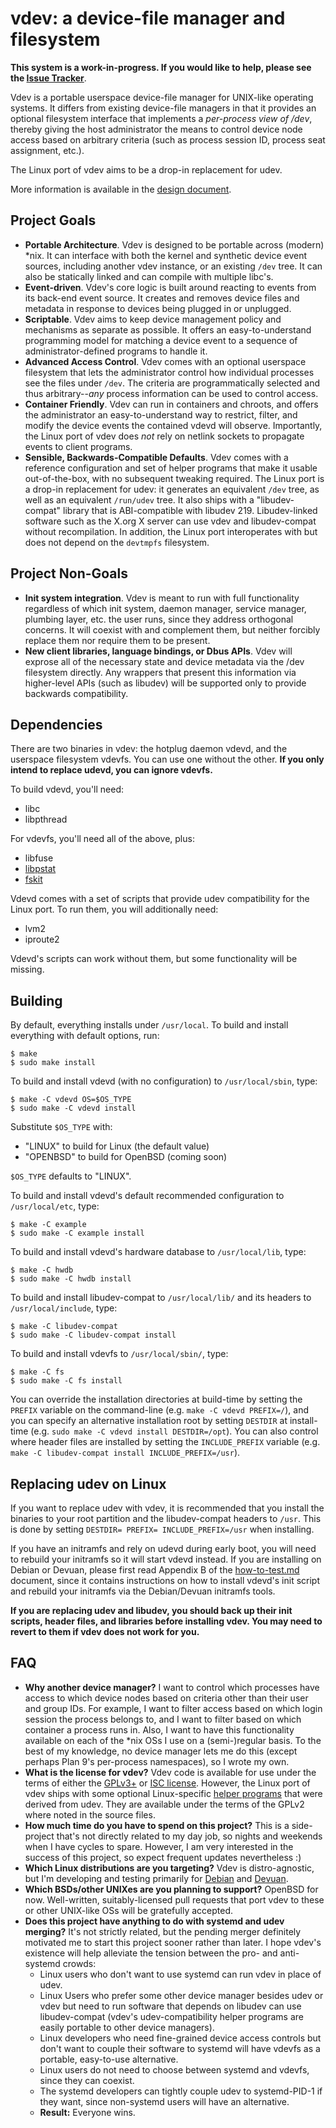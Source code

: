 vdev: a device-file manager and filesystem
==========================================

**This system is a work-in-progress.  If you would like to help, please see the [Issue Tracker](https://github.com/jcnelson/vdev/issues)**.

Vdev is a portable userspace device-file manager for UNIX-like operating systems.  It differs from existing device-file managers in that it provides an optional filesystem interface that implements a *per-process view of /dev*, thereby giving the host administrator the means to control device node access based on arbitrary criteria (such as process session ID, process seat assignment, etc.).

The Linux port of vdev aims to be a drop-in replacement for udev.

More information is available in the [design document](http://judecnelson.blogspot.com/2015/01/introducing-vdev.html).

Project Goals
-------------
* **Portable Architecture**.  Vdev is designed to be portable across (modern) *nix.  It can interface with both the kernel and synthetic device event sources, including another vdev instance, or an existing `/dev` tree.  It can also be statically linked and can compile with multiple libc's.
* **Event-driven**.  Vdev's core logic is built around reacting to events from its back-end event source.  It creates and removes device files and metadata in response to devices being plugged in or unplugged.
* **Scriptable**.  Vdev aims to keep device management policy and mechanisms as separate as possible.  It offers an easy-to-understand programming model for matching a device event to a sequence of administrator-defined programs to handle it.
* **Advanced Access Control**.  Vdev comes with an optional userspace filesystem that lets the administrator control how individual processes see the files under `/dev`.  The criteria are programmatically selected and thus arbitrary--*any* process information can be used to control access.
* **Container Friendly**.  Vdev can run in containers and chroots, and offers the administrator an easy-to-understand way to restrict, filter, and modify the device events the contained vdevd will observe.  Importantly, the Linux port of vdev does *not* rely on netlink sockets to propagate events to client programs.
* **Sensible, Backwards-Compatible Defaults**.  Vdev comes with a reference configuration and set of helper programs that make it usable out-of-the-box, with no subsequent tweaking required.  The Linux port is a drop-in replacement for udev:  it generates an equivalent `/dev` tree, as well as an equivalent `/run/udev` tree.  It also ships with a "libudev-compat" library that is ABI-compatible with libudev 219.  Libudev-linked software such as the X.org X server can use vdev and libudev-compat without recompilation.  In addition, the Linux port interoperates with but does not depend on the `devtmpfs` filesystem.

Project Non-Goals
-----------------
* **Init system integration**.  Vdev is meant to run with full functionality regardless of which init system, daemon manager, service manager, plumbing layer, etc. the user runs, since they address orthogonal concerns.  It will coexist with and complement them, but neither forcibly replace them nor require them to be present.
* **New client libraries, language bindings, or Dbus APIs**.  Vdev will exprose all of the necessary state and device metadata via the /dev filesystem directly.  Any wrappers that present this information via higher-level APIs (such as libudev) will be supported only to provide backwards compatibility.

Dependencies
-----------

There are two binaries in vdev:  the hotplug daemon vdevd, and the userspace filesystem vdevfs.  You can use one without the other.  **If you only intend to replace udevd, you can ignore vdevfs.**

To build vdevd, you'll need:
* libc
* libpthread

For vdevfs, you'll need all of the above, plus:
* libfuse
* [libpstat](https://github.com/jcnelson/libpstat)
* [fskit](https://github.com/jcnelson/fskit)

Vdevd comes with a set of scripts that provide udev compatibility for the Linux port.  To run them, you will additionally need:
* lvm2
* iproute2

Vdevd's scripts can work without them, but some functionality will be missing.

Building
--------

By default, everything installs under `/usr/local`.  To build and install everything with default options, run:

    $ make
    $ sudo make install 

To build and install vdevd (with no configuration) to `/usr/local/sbin`, type:

    $ make -C vdevd OS=$OS_TYPE
    $ sudo make -C vdevd install

Substitute `$OS_TYPE` with:
* "LINUX" to build for Linux (the default value)
* "OPENBSD" to build for OpenBSD (coming soon)

`$OS_TYPE` defaults to "LINUX".

To build and install vdevd's default recommended configuration to `/usr/local/etc`, type:

    $ make -C example
    $ sudo make -C example install 

To build and install vdevd's hardware database to `/usr/local/lib`, type:

    $ make -C hwdb 
    $ sudo make -C hwdb install

To build and install libudev-compat to `/usr/local/lib/` and its headers to `/usr/local/include`, type:

    $ make -C libudev-compat 
    $ sudo make -C libudev-compat install

To build and install vdevfs to `/usr/local/sbin/`, type:

    $ make -C fs
    $ sudo make -C fs install

You can override the installation directories at build-time by setting the `PREFIX` variable on the command-line (e.g. `make -C vdevd PREFIX=/`), and you can specify an alternative installation root by setting `DESTDIR` at install-time (e.g. `sudo make -C vdevd install DESTDIR=/opt`).  You can also control where header files are installed by setting the `INCLUDE_PREFIX` variable (e.g. `make -C libudev-compat install INCLUDE_PREFIX=/usr`).

Replacing udev on Linux
-----------------------

If you want to replace udev with vdev, it is recommended that you install the binaries to your root partition and the libudev-compat headers to `/usr`.  This is done by setting `DESTDIR= PREFIX= INCLUDE_PREFIX=/usr` when installing.

If you have an initramfs and rely on udevd during early boot, you will need to rebuild your initramfs so it will start vdevd instead.  If you are installing on Debian or Devuan, please first read Appendix B of the [how-to-test.md](https://github.com/jcnelson/vdev/blob/master/how-to-test.md) document, since it contains instructions on how to install vdevd's init script and rebuild your initramfs via the Debian/Devuan initramfs tools.

**If you are replacing udev and libudev, you should back up their init scripts, header files, and libraries before installing vdev.  You may need to revert to them if vdev does not work for you.**

FAQ
---
* **Why another device manager?**  I want to control which processes have access to which device nodes based on criteria other than their user and group IDs.  For example, I want to filter access based on which login session the process belongs to, and I want to filter based on which container a process runs in.  Also, I want to have this functionality available on each of the *nix OSs I use on a (semi-)regular basis.  To the best of my knowledge, no device manager lets me do this (except perhaps Plan 9's per-process namespaces), so I wrote my own.
* **What is the license for vdev?**  Vdev code is available for use under the terms of either the [GPLv3+](https://github.com/jcnelson/vdev/blob/master/LICENSE.GPLv3%2B) or [ISC license](https://github.com/jcnelson/vdev/blob/master/LICENSE.ISC).  However, the Linux port of vdev ships with some optional Linux-specific [helper programs](https://github.com/jcnelson/vdev/tree/master/vdevd/helpers/LINUX) that were derived from udev.  They are available under the terms of the GPLv2 where noted in the source files.
* **How much time do you have to spend on this project?**  This is a side-project that's not directly related to my day job, so nights and weekends when I have cycles to spare.  However, I am very interested in the success of this project, so expect frequent updates nevertheless :)
* **Which Linux distributions are you targeting?**  Vdev is distro-agnostic, but I'm developing and testing primarily for [Debian](http://www.debian.org) and [Devuan](http://devuan.org).
* **Which BSDs/other UNIXes are you planning to support?**  OpenBSD for now.  Well-written, suitably-licensed pull requests that port vdev to these or other UNIX-like OSs will be gratefully accepted.
* **Does this project have anything to do with systemd and udev merging?**  It's not strictly related, but the pending merger definitely motivated me to start this project sooner rather than later.  I hope vdev's existence will help alleviate the tension between the pro- and anti-systemd crowds:
  * Linux users who don't want to use systemd can run vdev in place of udev.
  * Linux Users who prefer some other device manager besides udev or vdev but need to run software that depends on libudev can use libudev-compat (vdev's udev-compatibility helper programs are easily portable to other device managers).
  * Linux developers who need fine-grained device access controls but don't want to couple their software to systemd will have vdevfs as a portable, easy-to-use alternative.
  * Linux users do not need to choose between systemd and vdevfs, since they can coexist.
  * The systemd developers can tightly couple udev to systemd-PID-1 if they want, since non-systemd users will have an alternative.
  * **Result:** Everyone wins.
